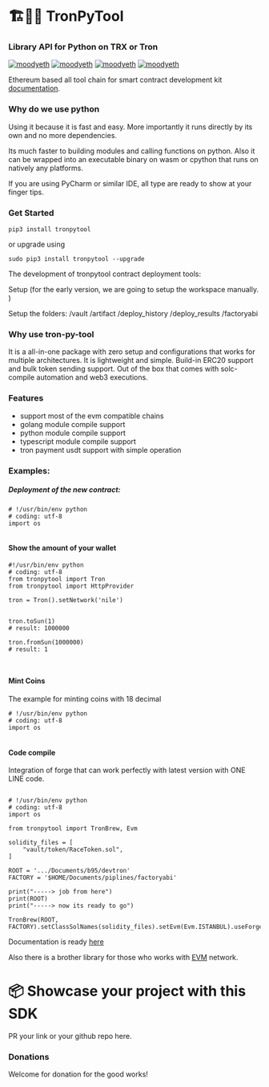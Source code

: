# 🏗👷🏾 TronPyTool
### Library API for Python on TRX or Tron

[![moodyeth](https://img.shields.io/pypi/v/moodyeth?style=plastic)](https://pypi.org/project/moodyeth/)
[![moodyeth](https://img.shields.io/pypi/pyversions/moodyeth.svg)](https://pypi.org/project/moodyeth/)
[![moodyeth](https://api.travis-ci.com/tokenchain/moodyeth.svg?branch=master)](https://pypi.org/project/moodyeth/)
[![moodyeth](https://img.shields.io/github/issues/tokenchain/moodyeth.svg)](https://pypi.org/project/moodyeth/)


Ethereum based all tool chain for smart contract development kit [documentation](https://htmlpreview.github.io/?https://github.com/tokenchain/tronpytool/blob/master/docs/tronpytool/index.html).

### Why do we use python
Using it because it is fast and easy. More importantly it runs directly by its own and no more dependencies.

Its much faster to building modules and calling functions on python.
Also it can be wrapped into an executable binary on wasm or cpython that runs on natively any platforms.

If you are using PyCharm or similar IDE, all type are ready to show at your finger tips.

### Get Started

`pip3 install tronpytool`

or upgrade using

`sudo pip3 install tronpytool --upgrade`

The development of tronpytool contract deployment tools:

Setup (for the early version, we are going to setup the workspace manually. )

Setup the folders:
 /vault
 /artifact
 /deploy_history
 /deploy_results
 /factoryabi

### Why use tron-py-tool

It is a all-in-one package with zero setup and configurations that works for multiple architectures. It is lightweight and simple. Build-in ERC20 support and bulk token sending support. Out of the box that comes with solc-compile automation and web3 executions.

### Features
- support most of the evm compatible chains
- golang module compile support
- python module compile support
- typescript module compile support
- tron payment usdt support with simple operation

### Examples:

##### Deployment of the new contract:

```
# !/usr/bin/env python
# coding: utf-8
import os


```

#### Show the amount of your wallet

```
#!/usr/bin/env python
# coding: utf-8
from tronpytool import Tron
from tronpytool import HttpProvider

tron = Tron().setNetwork('nile')


tron.toSun(1)
# result: 1000000

tron.fromSun(1000000)
# result: 1



```

#### Mint Coins
The example for minting coins with 18 decimal

```
# !/usr/bin/env python
# coding: utf-8
import os


```

#### Code compile
Integration of forge that can work perfectly with latest version with ONE LINE code.
```

# !/usr/bin/env python
# coding: utf-8
import os

from tronpytool import TronBrew, Evm

solidity_files = [
    "vault/token/RaceToken.sol",
]

ROOT = '.../Documents/b95/devtron'
FACTORY = '$HOME/Documents/piplines/factoryabi'

print("-----> job from here")
print(ROOT)
print("-----> now its ready to go")

TronBrew(ROOT, FACTORY).setClassSolNames(solidity_files).setEvm(Evm.ISTANBUL).useForge().localTranspile()

```




Documentation is ready [here](https://htmlpreview.github.io/?https://github.com/tokenchain/tronpytool/blob/master/docs/tronpytool/index.html)

Also there is a brother library for those who works with [EVM](https://github.com/tokenchain/moodyeth) network.

# 📦 Showcase your project with this SDK
PR your link or your github repo here.




### Donations

Welcome for donation for the good works!